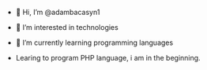 - 👋 Hi, I’m @adambacasyn1
- 👀 I’m interested in technologies
- 🌱 I’m currently learning programming languages

- Learing to program PHP language, i am in the beginning.

